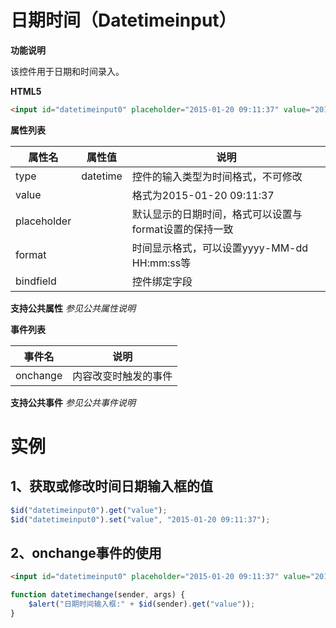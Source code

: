 



# 日期时间（Datetimeinput）

**功能说明**

该控件用于日期和时间录入。

**HTML5**

```html
<input id="datetimeinput0" placeholder="2015-01-20 09:11:37" value="2015-01-20 09:11:37" format="yyyy-MM-dd HH:mm:ss" type="datetime" onchange="datetimechange()"/>
```

**属性列表**

| 属性名 | 属性值 | 说明 |
| ------------ | ------------ | ------------ |
| type | datetime | 控件的输入类型为时间格式，不可修改 |
| value |   | 格式为2015-01-20 09:11:37 |
| placeholder |   | 默认显示的日期时间，格式可以设置与format设置的保持一致 |
| format |   | 时间显示格式，可以设置yyyy-MM-dd HH:mm:ss等 |
| bindfield |   | 控件绑定字段 |

**支持公共属性**
*参见公共属性说明*

**事件列表**

| 事件名 | 说明 |
| ------------ | ------------ |
| onchange | 内容改变时触发的事件 |

**支持公共事件**
*参见公共事件说明*

# 实例

## 1、获取或修改时间日期输入框的值
```javascript
$id("datetimeinput0").get("value");
$id("datetimeinput0").set("value", "2015-01-20 09:11:37");
```

## 2、onchange事件的使用
```html
<input id="datetimeinput0" placeholder="2015-01-20 09:11:37" value="2015-01-20 09:11:37" format="yyyy-MM-dd HH:mm:ss" type="datetime" onchange="datetimechange()"/>
```
```javascript
function datetimechange(sender, args) {
	$alert("日期时间输入框:" + $id(sender).get("value"));
}
```

